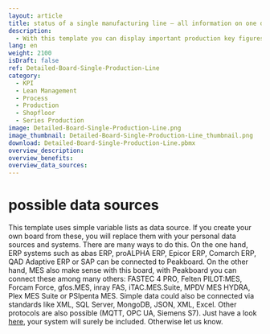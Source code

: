```yaml
---
layout: article
title: status of a single manufacturing line ― all information on one dashboard
description: 
  - With this template you can display important production key figures of a single production line in an easy to understand way. Easily display relevant metrics about your machines on screens and have production and control data as well as key figures like KPIs directly in view! Real-time data provides more transparency in your production, shortens production downtimes and helps you to maximize your production volume. Download now and get started!
lang: en
weight: 2100
isDraft: false
ref: Detailed-Board-Single-Production-Line
category:
  - KPI
  - Lean Management
  - Process
  - Production
  - Shopfloor
  - Series Production
image: Detailed-Board-Single-Production-Line.png
image_thumbnail: Detailed-Board-Single-Production-Line_thumbnail.png
download: Detailed-Board-Single-Production-Line.pbmx
overview_description:
overview_benefits:
overview_data_sources:
---
```

# possible data sources

This template uses simple variable lists as data source. If you create your own board from these, you will replace them with your personal data sources and systems. There are many ways to do this. On the one hand, ERP systems such as abas ERP, proALPHA ERP, Epicor ERP, Comarch ERP, QAD Adaptive ERP or SAP can be connected to Peakboard. On the other hand, MES also make sense with this board, with Peakboard you can connect these among many others: FASTEC 4 PRO, Felten PILOT:MES, Forcam Force, gfos.MES, inray FAS, iTAC.MES.Suite, MPDV MES HYDRA, Plex MES Suite or PSIpenta MES. Simple data could also be connected via standards like XML, SQL Server, MongoDB, JSON, XML, Excel. Other protocols are also possible (MQTT, OPC UA, Siemens S7). Just have a look [here](https://peakboard.com/en/product/peakboard-versions/#dataconnections), your system will surely be included. Otherwise let us know.